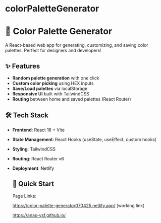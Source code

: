 # colorPaletteGenerator
# 🎨 Color Palette Generator

A React-based web app for generating, customizing, and saving color palettes. Perfect for designers and developers!



## ✨ Features
- **Random palette generation** with one click
- **Custom color picking** using HEX inputs
- **Save/Load palettes** via localStorage
- **Responsive UI** built with TailwindCSS
- **Routing** between home and saved palettes (React Router)

## 🛠️ Tech Stack
- **Frontend**: React 18 + Vite
- **State Management**: React Hooks (useState, useEffect, custom hooks)
- **Styling**: TailwindCSS
- **Routing**: React Router v6
- **Deployment**: Netlify

  ## 🚀 Quick Start
  Page Links:
  
  https://color-palette-generator070425.netlify.app/ (working link)

  https://anas-ysf.github.io/ 
